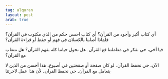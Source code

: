 ```yaml
---
tag: alquran
layout: post
arab: true
---
```


أي كتاب أكبر وأجود من القرآن؟ أي كتاب احسن حكم من الذي مكتوب في القرآن؟ فلماذا أصابنا بالكسلان في فهم أو حفظ أو قراءة القرآن؟

فيا أخي، حي نفكر في معاملتنا فع القرآن۔ هل نحول حياتنا كله بفهم القرآن؟ هل نتتعاب مع القرآن؟

الآن، حي نحفظ القرآن۔ لو كان صفحة أو صفحتين في أصبوع۔ هذا أحسن من الذين لا يتعامل مع القرآن۔ حي نحفظ القرآن۔ لأن هذا عمل لآخرتنا
